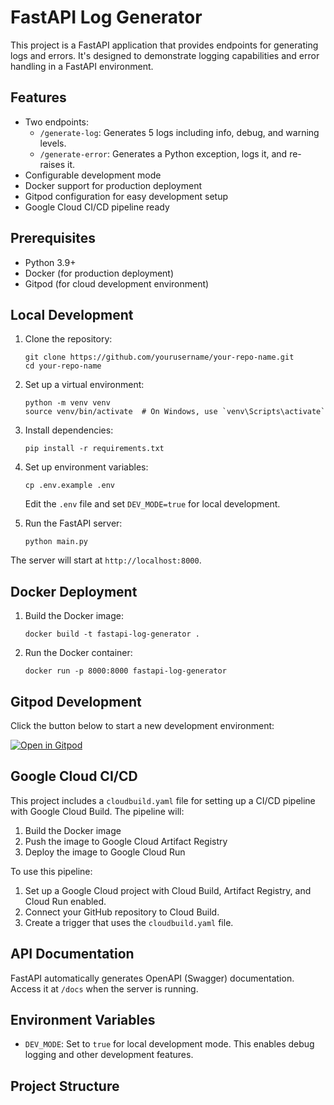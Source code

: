 # FastAPI Log Generator

This project is a FastAPI application that provides endpoints for generating logs and errors. It's designed to demonstrate logging capabilities and error handling in a FastAPI environment.

## Features

- Two endpoints:
  - `/generate-log`: Generates 5 logs including info, debug, and warning levels.
  - `/generate-error`: Generates a Python exception, logs it, and re-raises it.
- Configurable development mode
- Docker support for production deployment
- Gitpod configuration for easy development setup
- Google Cloud CI/CD pipeline ready

## Prerequisites

- Python 3.9+
- Docker (for production deployment)
- Gitpod (for cloud development environment)

## Local Development

1. Clone the repository:
   ```
   git clone https://github.com/yourusername/your-repo-name.git
   cd your-repo-name
   ```

2. Set up a virtual environment:
   ```
   python -m venv venv
   source venv/bin/activate  # On Windows, use `venv\Scripts\activate`
   ```

3. Install dependencies:
   ```
   pip install -r requirements.txt
   ```

4. Set up environment variables:
   ```
   cp .env.example .env
   ```
   Edit the `.env` file and set `DEV_MODE=true` for local development.

5. Run the FastAPI server:
   ```
   python main.py
   ```

The server will start at `http://localhost:8000`.

## Docker Deployment

1. Build the Docker image:
   ```
   docker build -t fastapi-log-generator .
   ```

2. Run the Docker container:
   ```
   docker run -p 8000:8000 fastapi-log-generator
   ```

## Gitpod Development

Click the button below to start a new development environment:

[![Open in Gitpod](https://gitpod.io/button/open-in-gitpod.svg)](https://gitpod.io/#https://github.com/yourusername/your-repo-name)

## Google Cloud CI/CD

This project includes a `cloudbuild.yaml` file for setting up a CI/CD pipeline with Google Cloud Build. The pipeline will:

1. Build the Docker image
2. Push the image to Google Cloud Artifact Registry
3. Deploy the image to Google Cloud Run

To use this pipeline:

1. Set up a Google Cloud project with Cloud Build, Artifact Registry, and Cloud Run enabled.
2. Connect your GitHub repository to Cloud Build.
3. Create a trigger that uses the `cloudbuild.yaml` file.

## API Documentation

FastAPI automatically generates OpenAPI (Swagger) documentation. Access it at `/docs` when the server is running.

## Environment Variables

- `DEV_MODE`: Set to `true` for local development mode. This enables debug logging and other development features.

## Project Structure
